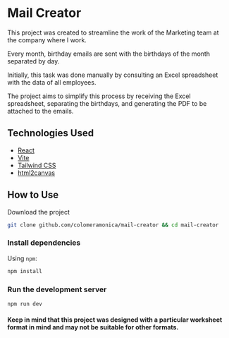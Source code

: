 # Mail Creator

This project was created to streamline the work of the Marketing team at the company where I work.

Every month, birthday emails are sent with the birthdays of the month separated by day.

Initially, this task was done manually by consulting an Excel spreadsheet with the data of all employees.

The project aims to simplify this process by receiving the Excel spreadsheet, separating the birthdays, and generating the PDF to be attached to the emails.

## Technologies Used

- [React](https://react.dev/)
- [Vite](https://vitejs.dev/)
- [Tailwind CSS](https://tailwindcss.com/)
- [html2canvas](https://ekoopmans.github.io/html2pdf.js/)

## How to Use

Download the project 

```bash
git clone github.com/colomeramonica/mail-creator && cd mail-creator
```

### Install dependencies

Using `npm`:

```bash
npm install
```

### Run the development server

```bash
npm run dev
```

#### Keep in mind that this project was designed with a particular worksheet format in mind and may not be suitable for other formats.
